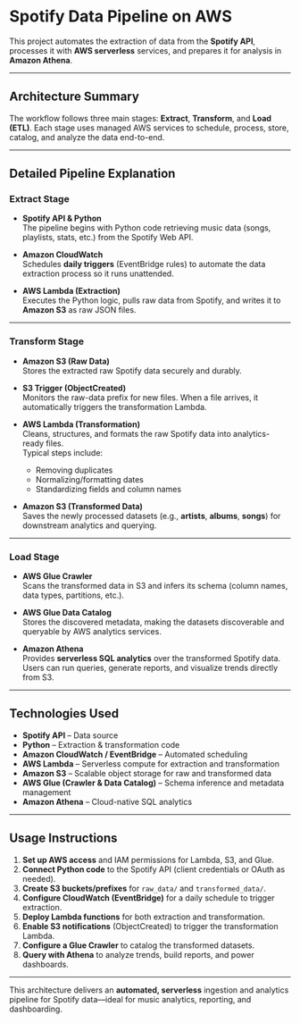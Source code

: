# Spotify Data Pipeline on AWS

This project automates the extraction of data from the **Spotify API**, processes it with **AWS serverless** services, and prepares it for analysis in **Amazon Athena**.

---

## Architecture Summary

The workflow follows three main stages: **Extract**, **Transform**, and **Load (ETL)**. Each stage uses managed AWS services to schedule, process, store, catalog, and analyze the data end-to-end.

---

## Detailed Pipeline Explanation

### Extract Stage

- **Spotify API & Python**  
  The pipeline begins with Python code retrieving music data (songs, playlists, stats, etc.) from the Spotify Web API.

- **Amazon CloudWatch**  
  Schedules **daily triggers** (EventBridge rules) to automate the data extraction process so it runs unattended.

- **AWS Lambda (Extraction)**  
  Executes the Python logic, pulls raw data from Spotify, and writes it to **Amazon S3** as raw JSON files.

---

### Transform Stage

- **Amazon S3 (Raw Data)**  
  Stores the extracted raw Spotify data securely and durably.

- **S3 Trigger (ObjectCreated)**  
  Monitors the raw-data prefix for new files. When a file arrives, it automatically triggers the transformation Lambda.

- **AWS Lambda (Transformation)**  
  Cleans, structures, and formats the raw Spotify data into analytics-ready files.  
  Typical steps include:
  - Removing duplicates  
  - Normalizing/formatting dates  
  - Standardizing fields and column names

- **Amazon S3 (Transformed Data)**  
  Saves the newly processed datasets (e.g., **artists**, **albums**, **songs**) for downstream analytics and querying.

---

### Load Stage

- **AWS Glue Crawler**  
  Scans the transformed data in S3 and infers its schema (column names, data types, partitions, etc.).

- **AWS Glue Data Catalog**  
  Stores the discovered metadata, making the datasets discoverable and queryable by AWS analytics services.

- **Amazon Athena**  
  Provides **serverless SQL analytics** over the transformed Spotify data. Users can run queries, generate reports, and visualize trends directly from S3.

---

## Technologies Used

- **Spotify API** – Data source  
- **Python** – Extraction & transformation code  
- **Amazon CloudWatch / EventBridge** – Automated scheduling  
- **AWS Lambda** – Serverless compute for extraction and transformation  
- **Amazon S3** – Scalable object storage for raw and transformed data  
- **AWS Glue (Crawler & Data Catalog)** – Schema inference and metadata management  
- **Amazon Athena** – Cloud-native SQL analytics

---

## Usage Instructions

1. **Set up AWS access** and IAM permissions for Lambda, S3, and Glue.  
2. **Connect Python code** to the Spotify API (client credentials or OAuth as needed).  
3. **Create S3 buckets/prefixes** for `raw_data/` and `transformed_data/`.  
4. **Configure CloudWatch (EventBridge)** for a daily schedule to trigger extraction.  
5. **Deploy Lambda functions** for both extraction and transformation.  
6. **Enable S3 notifications** (ObjectCreated) to trigger the transformation Lambda.  
7. **Configure a Glue Crawler** to catalog the transformed datasets.  
8. **Query with Athena** to analyze trends, build reports, and power dashboards.

---

This architecture delivers an **automated, serverless** ingestion and analytics pipeline for Spotify data—ideal for music analytics, reporting, and dashboarding.
